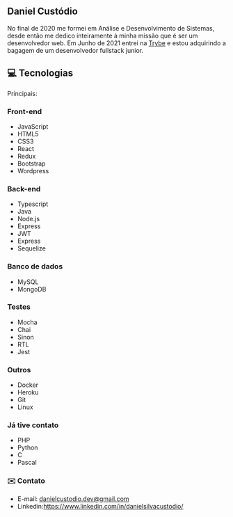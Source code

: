 ## Daniel Custódio

No final de 2020 me formei em Análise e Desenvolvimento de Sistemas, desde então me dedico inteiramente à minha missão que é ser um desenvolvedor web.
Em Junho de 2021 entrei na [Trybe](https://betrybe.com/) e estou adquirindo a bagagem de um desenvolvedor fullstack junior.

## 💻 Tecnologias

Principais: 
### Front-end
* JavaScript
* HTML5
* CSS3
* React
* Redux
* Bootstrap
* Wordpress
### Back-end
* Typescript
* Java
* Node.js
* Express
* JWT
* Express
* Sequelize
### Banco de dados
* MySQL
* MongoDB
### Testes
* Mocha
* Chai 
* Sinon
* RTL
* Jest
### Outros
* Docker
* Heroku
* Git
* Linux
### Já tive contato
* PHP
* Python
* C
* Pascal

### ✉️ Contato

* E-mail: danielcustodio.dev@gmail.com
* Linkedin:https://www.linkedin.com/in/danielsilvacustodio/

